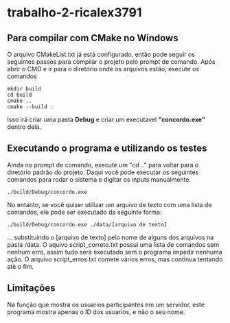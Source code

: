 # trabalho-2-ricalex3791

## Para compilar com CMake no Windows

O arquivo CMakeList.txt já está configurado, então pode seguir os seguintes passos para compilar o projeto pelo prompt de comando.
Após abrir o CMD e ir para o diretório onde os arquivos estão, execute os comandos

```console
mkdir build
cd build
cmake ..
cmake --build .
```

Isso irá criar uma pasta **Debug** e criar um executavel **"concordo.exe"** dentro dela.

## Executando o programa e utilizando os testes

Ainda no prompt de comando, execute um "cd .." para voltar para o diretório padrão do projeto. Daqui você pode executar os seguintes comandos para rodar o sistema e digitar os inputs manualmente.
```console
./build/Debug/concordo.exe
```

No entanto, se você quiser utilizar um arquivo de texto com uma lista de comandos, ele pode ser executado da seguinte forma:

```console
./build/Debug/concordo.exe ./data/[arquivo de texto]
```
... substituindo o [arquivo de texto] pelo nome de alguns dos arquivos na pasta /data.
O aquivo script_correto.txt possui uma lista de comandos sem nenhum erro, assim tudo será executado sem o programa impedir nenhuma ação.
O arquivo script_erros.txt comete vários erros, mas continua tentando até o fim.

## Limitações
Na função que mostra os usuarios participantes em um servidor, este programa mostra apenas o ID dos usuarios, e não o seu nome.